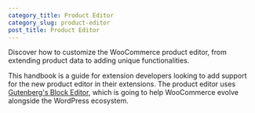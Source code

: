 ```yaml
---
category_title: Product Editor
category_slug: product-editor
post_title: Product Editor
---
```


Discover how to customize the WooCommerce product editor, from extending product data to adding unique functionalities.

This handbook is a guide for extension developers looking to add support for the new product editor in their extensions. The product editor uses [Gutenberg's Block Editor](https://github.com/WordPress/gutenberg/tree/trunk/packages/block-editor), which is going to help WooCommerce evolve alongside the WordPress ecosystem.
